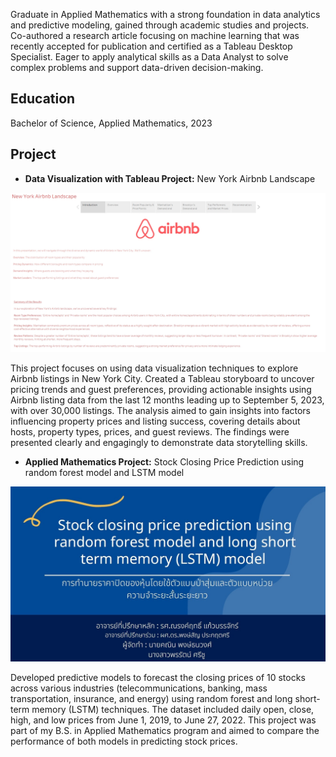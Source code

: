 Graduate in Applied Mathematics with a strong foundation in data analytics and predictive modeling, gained through academic studies and projects. Co-authored a research article focusing on machine learning that was recently accepted for publication and certified as a Tableau Desktop Specialist. Eager to apply analytical skills as a Data Analyst to solve complex problems and support data-driven decision-making.

## Education
Bachelor of Science, Applied Mathematics, 2023

## Project
* **Data Visualization with Tableau Project:** New York Airbnb Landscape
  
[![Alt text for broken image link](assets/NewYorkAirbnbLandscape.jpg)](https://public.tableau.com/views/Project_17019951499970/NewYorkAirbnbLandscape?:language=en-US&:sid=&:display_count=n&:origin=viz_share_link)

This project focuses on using data visualization techniques to explore Airbnb listings in New York City. Created a Tableau storyboard to uncover pricing trends and guest preferences, providing actionable insights using Airbnb listing data from the last 12 months leading up to September 5, 2023, with over 30,000 listings. The analysis aimed to gain insights into factors influencing property prices and listing success, covering details about hosts, property types, prices, and guest reviews. The findings were presented clearly and engagingly to demonstrate data storytelling skills.

* **Applied Mathematics Project:** Stock Closing Price Prediction using random forest model and LSTM model
  
[![Alt text for broken image link](assets/1719000162642.jpg)](https://www.canva.com/design/DAFTWS9J3lQ/FG4Wtcdn2exG4wvIXCwz-g/edit?utm_content=DAFTWS9J3lQ&utm_campaign=designshare&utm_medium=link2&utm_source=sharebutton)

  Developed predictive models to forecast the closing prices of 10 stocks across various industries (telecommunications, banking, mass transportation, insurance, and   energy) using random forest and long short-term memory (LSTM) techniques. The dataset included daily open, close, high, and low prices from June 1, 2019, to June     27, 2022. This project was part of my B.S. in Applied Mathematics program and aimed to compare the performance of both models in predicting stock prices. 

